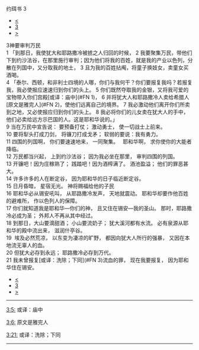﻿





 约珥书 3




* [<](bible/JOL02.md)
* [3](bible/JOL.md)
* [>](bible/AMO01.md)



 
3神要审判万民  
1 「到那日，我使犹大和耶路撒冷被掳之人归回的时候， 
2 我要聚集万民，带他们下到约沙法谷，在那里施行审判；因为他们将我的百姓，就是我的产业以色列，分散在列国中，又分取我的地土， 
3 且为我的百姓拈阄，将童子换妓女，卖童女买酒喝。  
4 「泰尔、西顿，和非利士四境的人哪，你们与我何干？你们要报复我吗？若报复我，我必使报应速速归到你们的头上。 
5 你们既然夺取我的金银，又将我可爱的宝物带入你们宫殿[或译：庙中](#FN
1)， 
6 并将犹大人和耶路撒冷人卖给希腊人[原文是雅完人](#FN
2)，使他们远离自己的境界。 
7 我必激动他们离开你们所卖到之地，又必使报应归到你们的头上。 
8 我必将你们的儿女卖在犹大人的手中，他们必卖给远方示巴国的人。这是耶和华说的。」  
9 当在万民中宣告说： 要预备打仗； 激动勇士， 使一切战士上前来。  
10 要将犁头打成刀剑， 将镰刀打成戈矛； 软弱的要说：我有勇力。  
11 四围的列国啊， 你们要速速地来， 一同聚集。    耶和华啊， 求你使你的大能者降临。     
12 万民都当兴起， 上到约沙法谷； 因为我必坐在那里， 审判四围的列国。  
13 开镰吧！因为庄稼熟了； 践踏吧！因为酒榨满了。 酒池盈溢； 他们的罪恶甚大。     
14 许多许多的人在断定谷， 因为耶和华的日子临近断定谷。  
15 日月昏暗， 星宿无光。 神将赐福给他的子民  
16 耶和华必从锡安吼叫， 从耶路撒冷发声， 天地就震动。 耶和华却要作他百姓的避难所， 作以色列人的保障。     
17 你们就知道我是耶和华—你们的神， 且又住在锡安—我的圣山。 那时，耶路撒冷必成为圣； 外邦人不再从其中经过。     
18 到那日，大山要滴甜酒； 小山要流奶子； 犹大溪河都有水流。 必有泉源从耶和华的殿中流出来， 滋润什亭谷。     
19  埃及必然荒凉， 以东变为凄凉的旷野， 都因向犹大人所行的强暴， 又因在本地流无辜人的血。  
20 但犹大必存到永远； 耶路撒冷必存到万代。  
21 我未曾报复[或译：洗除；下同](#FN
3)流血的罪， 现在我要报复， 因为耶和华住在锡安。 
* [<](bible/JOL02.md)
* [3](bible/JOL.md)
* [>](bible/AMO01.md)





---


[3:5:](#V5)
或译：庙中


[3:6:](#V6)
原文是雅完人


[3:21:](#V21)
或译：洗除；下同




---









